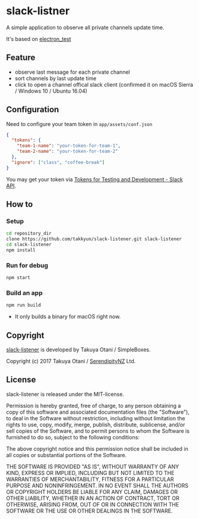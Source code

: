 # slack-listner

A simple application to observe all private channels update time.

It's based on [electron_test](https://github.com/kegamin/electron_test.git)

## Feature

* observe last message for each private channel
* sort channels by last update time
* click to open a channel offical slack client (confirmed it on macOS Sierra / Windows 10 / Ubuntu 16.04)

## Configuration

Need to configure your team token in `app/assets/conf.json`

```json
{
  "tokens": {
    "team-1-name": "your-token-for-team-1",
    "team-2-name": "your-token-for-team-2"
  },
  "ignore": ["class", "coffee-break"]
}
```

You may get your token via [Tokens for Testing and Development - Slack API](https://api.slack.com/docs/oauth-test-tokens).

## How to

### Setup

```bash
cd repository_dir
clone https://github.com/takkyun/slack-listener.git slack-listener
cd slack-listener
npm install
```

### Run for debug

```bash
npm start
```

### Build an app

```bash
npm run build
```

* It only builds a binary for macOS right now.

## Copyright

[slack-listener](https://github.com/takkyun/slack-listener.gitC)
is developed by Takuya Otani / SimpleBoxes.

Copyright (c) 2017 Takuya Otani / [SerendipityNZ](http://serendipitynz.com/) Ltd. 

## License

slack-listener is released under the MIT-license.

Permission is hereby granted, free of charge, to any person obtaining
a copy of this software and associated documentation files (the
"Software"), to deal in the Software without restriction, including
without limitation the rights to use, copy, modify, merge, publish,
distribute, sublicense, and/or sell copies of the Software, and to
permit persons to whom the Software is furnished to do so, subject to
the following conditions:

The above copyright notice and this permission notice shall be
included in all copies or substantial portions of the Software.

THE SOFTWARE IS PROVIDED "AS IS", WITHOUT WARRANTY OF ANY KIND,
EXPRESS OR IMPLIED, INCLUDING BUT NOT LIMITED TO THE WARRANTIES OF
MERCHANTABILITY, FITNESS FOR A PARTICULAR PURPOSE AND NONINFRINGEMENT.
IN NO EVENT SHALL THE AUTHORS OR COPYRIGHT HOLDERS BE LIABLE FOR ANY
CLAIM, DAMAGES OR OTHER LIABILITY, WHETHER IN AN ACTION OF CONTRACT,
TORT OR OTHERWISE, ARISING FROM, OUT OF OR IN CONNECTION WITH THE
SOFTWARE OR THE USE OR OTHER DEALINGS IN THE SOFTWARE.
